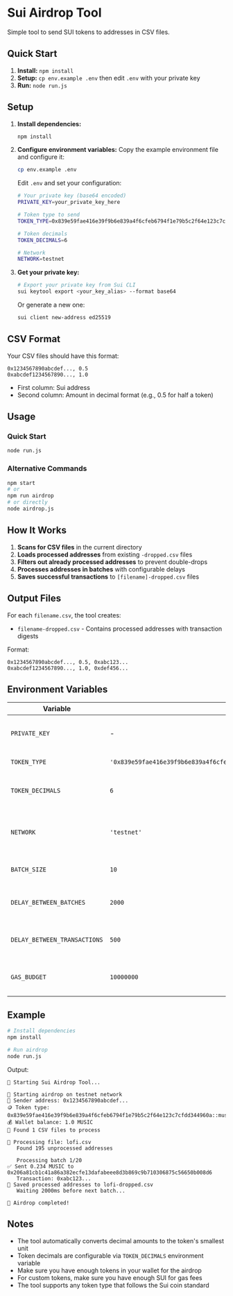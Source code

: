 # Sui Airdrop Tool

Simple tool to send SUI tokens to addresses in CSV files.

## Quick Start

1. **Install:** `npm install`
2. **Setup:** `cp env.example .env` then edit `.env` with your private key
3. **Run:** `node run.js`

## Setup

1. **Install dependencies:**
   ```bash
   npm install
   ```

2. **Configure environment variables:**
   Copy the example environment file and configure it:
   ```bash
   cp env.example .env
   ```
   
   Edit `.env` and set your configuration:
   ```bash
   # Your private key (base64 encoded)
   PRIVATE_KEY=your_private_key_here
   
   # Token type to send
   TOKEN_TYPE=0x839e59fae416e39f9b6e839a4f6cfeb6794f1e79b5c2f64e123c7cfdd344960a::music::MUSIC
   
   # Token decimals
   TOKEN_DECIMALS=6
   
   # Network
   NETWORK=testnet
   ```

3. **Get your private key:**
   ```bash
   # Export your private key from Sui CLI
   sui keytool export <your_key_alias> --format base64
   ```
   
   Or generate a new one:
   ```bash
   sui client new-address ed25519
   ```

## CSV Format

Your CSV files should have this format:
```csv
0x1234567890abcdef..., 0.5
0xabcdef1234567890..., 1.0
```

- First column: Sui address
- Second column: Amount in decimal format (e.g., 0.5 for half a token)

## Usage

### Quick Start
```bash
node run.js
```

### Alternative Commands
```bash
npm start
# or
npm run airdrop
# or directly
node airdrop.js
```

## How It Works

1. **Scans for CSV files** in the current directory
2. **Loads processed addresses** from existing `-dropped.csv` files
3. **Filters out already processed addresses** to prevent double-drops
4. **Processes addresses in batches** with configurable delays
5. **Saves successful transactions** to `[filename]-dropped.csv` files

## Output Files

For each `filename.csv`, the tool creates:
- `filename-dropped.csv` - Contains processed addresses with transaction digests

Format:
```csv
0x1234567890abcdef..., 0.5, 0xabc123...
0xabcdef1234567890..., 1.0, 0xdef456...
```

## Environment Variables

| Variable | Default | Description |
|----------|---------|-------------|
| `PRIVATE_KEY` | - | Your private key (base64 encoded) |
| `TOKEN_TYPE` | `'0x839e59fae416e39f9b6e839a4f6cfeb6794f1e79b5c2f64e123c7cfdd344960a::music::MUSIC'` | Token type to send |
| `TOKEN_DECIMALS` | `6` | Number of decimal places for the token |
| `NETWORK` | `'testnet'` | Network to use: 'testnet', 'devnet', 'mainnet' |
| `BATCH_SIZE` | `10` | Number of transactions per batch |
| `DELAY_BETWEEN_BATCHES` | `2000` | Delay between batches in milliseconds |
| `DELAY_BETWEEN_TRANSACTIONS` | `500` | Delay between individual transactions |
| `GAS_BUDGET` | `10000000` | Gas budget per transaction (in MIST) |

## Example

```bash
# Install dependencies
npm install

# Run airdrop
node run.js
```

Output:
```
🚀 Starting Sui Airdrop Tool...

🚀 Starting airdrop on testnet network
🔑 Sender address: 0x1234567890abcdef...
🪙 Token type: 0x839e59fae416e39f9b6e839a4f6cfeb6794f1e79b5c2f64e123c7cfdd344960a::music::MUSIC
💰 Wallet balance: 1.0 MUSIC
📁 Found 1 CSV files to process

📄 Processing file: lofi.csv
   Found 195 unprocessed addresses

   Processing batch 1/20
✅ Sent 0.234 MUSIC to 0x206a81cb1c41a86a382ecfe13dafabeee8d3b869c9b710306875c56650b008d6
   Transaction: 0xabc123...
📝 Saved processed addresses to lofi-dropped.csv
   Waiting 2000ms before next batch...

🎉 Airdrop completed!
```

## Notes

- The tool automatically converts decimal amounts to the token's smallest unit
- Token decimals are configurable via `TOKEN_DECIMALS` environment variable
- Make sure you have enough tokens in your wallet for the airdrop
- For custom tokens, make sure you have enough SUI for gas fees
- The tool supports any token type that follows the Sui coin standard
